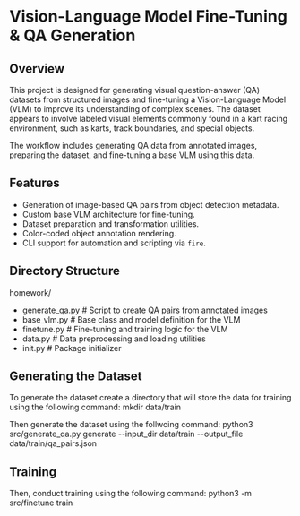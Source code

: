 # Vision-Language Model Fine-Tuning & QA Generation

## Overview

This project is designed for generating visual question-answer (QA) datasets from structured images and fine-tuning a Vision-Language Model (VLM) to improve its understanding of complex scenes. The dataset appears to involve labeled visual elements commonly found in a kart racing environment, such as karts, track boundaries, and special objects.

The workflow includes generating QA data from annotated images, preparing the dataset, and fine-tuning a base VLM using this data.

## Features

- Generation of image-based QA pairs from object detection metadata.
- Custom base VLM architecture for fine-tuning.
- Dataset preparation and transformation utilities.
- Color-coded object annotation rendering.
- CLI support for automation and scripting via `fire`.

## Directory Structure

homework/
- generate_qa.py # Script to create QA pairs from annotated images
- base_vlm.py # Base class and model definition for the VLM
- finetune.py # Fine-tuning and training logic for the VLM
- data.py # Data preprocessing and loading utilities
- init.py # Package initializer

## Generating the Dataset

To generate the dataset create a directory that will store the data for training using the following command:
mkdir data/train

Then generate the dataset using the follwoing command:
python3 src/generate_qa.py generate --input_dir data/train --output_file data/train/qa_pairs.json 

## Training

Then, conduct training using the following command:
python3 -m src/finetune train
